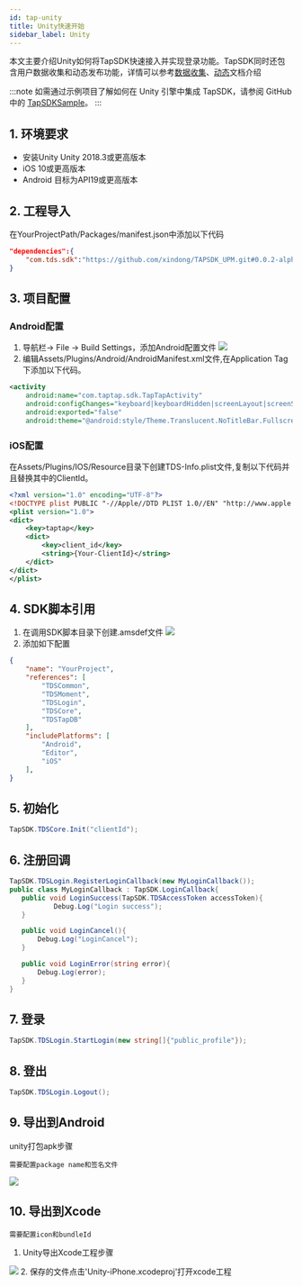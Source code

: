 ```yaml
---
id: tap-unity
title: Unity快速开始
sidebar_label: Unity
---
```

本文主要介绍Unity如何将TapSDK快速接入并实现登录功能。TapSDK同时还包含用户数据收集和动态发布功能，详情可以参考[数据收集](./tap-fun-db)、[动态](./tap-fun-moment)文档介绍

:::note
如需通过示例项目了解如何在 Unity 引擎中集成 TapSDK，请参阅 GitHub 中的 [TapSDKSample](#)。
:::

## 1. 环境要求
- 安装Unity Unity 2018.3或更高版本
- iOS 10或更高版本
- Android 目标为API19或更高版本

## 2. 工程导入
在YourProjectPath/Packages/manifest.json中添加以下代码

```json
"dependencies":{
    "com.tds.sdk":"https://github.com/xindong/TAPSDK_UPM.git#0.0.2-alpha"
}
```

## 3. 项目配置
### Android配置
1. 导航栏-> File -> Build Settings，添加Android配置文件
![](https://qnblog.ijemy.com/xd_unity_amanifest.png)
2. 编辑Assets/Plugins/Android/AndroidManifest.xml文件,在Application Tag下添加以下代码。

```xml
<activity
    android:name="com.taptap.sdk.TapTapActivity"
    android:configChanges="keyboard|keyboardHidden|screenLayout|screenSize|orientation"
    android:exported="false"
    android:theme="@android:style/Theme.Translucent.NoTitleBar.Fullscreen" />
```
### iOS配置
在Assets/Plugins/IOS/Resource目录下创建TDS-Info.plist文件,复制以下代码并且替换其中的ClientId。

```xml
<?xml version="1.0" encoding="UTF-8"?>
<!DOCTYPE plist PUBLIC "-//Apple//DTD PLIST 1.0//EN" "http://www.apple.com/DTDs/PropertyList-1.0.dtd">
<plist version="1.0">
<dict>
    <key>taptap</key>
    <dict>
        <key>client_id</key>
        <string>{Your-ClientId}</string>
    </dict>
</dict>
</plist>
```

## 4. SDK脚本引用
1. 在调用SDK脚本目录下创建.amsdef文件
![](https://qnblog.ijemy.com/xd_unity_amsdef.png)
2. 添加如下配置

```json
{
    "name": "YourProject",
    "references": [
        "TDSCommon",
        "TDSMoment",
        "TDSLogin",
        "TDSCore",
        "TDSTapDB"
    ],
    "includePlatforms": [
        "Android",
        "Editor",
        "iOS"
    ],
}
```

## 5. 初始化

```c#
TapSDK.TDSCore.Init("clientId");
```
## 6. 注册回调

```c#
TapSDK.TDSLogin.RegisterLoginCallback(new MyLoginCallback());
public class MyLoginCallback : TapSDK.LoginCallback{
   public void LoginSuccess(TapSDK.TDSAccessToken accessToken){
           Debug.Log("Login success");
   }

   public void LoginCancel(){
       Debug.Log("LoginCancel");
   }

   public void LoginError(string error){
       Debug.Log(error);
   }
}
```
## 7. 登录

```c#
TapSDK.TDSLogin.StartLogin(new string[]{"public_profile"});
```
## 8. 登出

```c#
TapSDK.TDSLogin.Logout();
```

## 9. 导出到Android
unity打包apk步骤  

`需要配置package name和签名文件`  

![](http://qnblog.ijemy.com/xd_unity_android_build.png)
## 10. 导出到Xcode
`需要配置icon和bundleId`

1. Unity导出Xcode工程步骤

![](http://qnblog.ijemy.com/xd_ios_build.png)
2. 保存的文件点击'Unity-iPhone.xcodeproj'打开xcode工程
